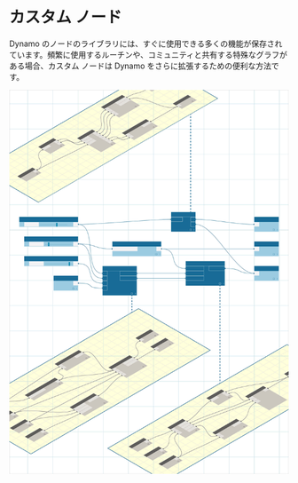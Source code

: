 

# カスタム ノード

Dynamo のノードのライブラリには、すぐに使用できる多くの機能が保存されています。頻繁に使用するルーチンや、コミュニティと共有する特殊なグラフがある場合、カスタム ノードは Dynamo をさらに拡張するための便利な方法です。

![画像](images/10/customNodes_cover01.jpg)

